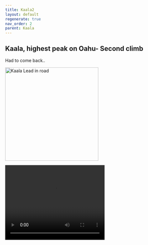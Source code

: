 ```yaml
---
title: Kaala2
layout: default
regenerate: true
nav_order: 2
parent: Kaala
---
```


## Kaala, highest peak on Oahu- Second climb


Had to come back..

<p><img src="../images/kaala1/IMG_0983.JPG" title="Kaala Lead in road" height="300" /><br /></p>

<p>
<video width="320" height="240" controls>
<source src="../oahuv1/images/kaala.webm" type="video/webm">
  Your browser does not support the video tag.
</video>
</p>
  

  
